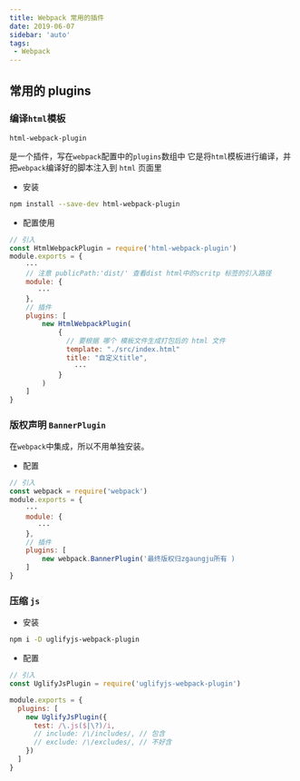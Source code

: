 ```yaml
---
title: Webpack 常用的插件
date: 2019-06-07
sidebar: 'auto'
tags:
 - Webpack
---
```


## 常用的 plugins

### 编译`html`模板

`html-webpack-plugin`

是一个插件，写在`webpack`配置中的`plugins`数组中
它是将`html`模板进行编译，并把`webpack`编译好的脚本注入到 `html` 页面里

- 安装

```bash
npm install --save-dev html-webpack-plugin
```

- 配置使用

```js
// 引入
const HtmlWebpackPlugin = require('html-webpack-plugin')
module.exports = {
    ···
    // 注意 publicPath:'dist/' 查看dist html中的scritp 标签的引入路径
    module: {
       ···
    },
    // 插件
    plugins: [
        new HtmlWebpackPlugin(
            {
              // 要根据 哪个 模板文件生成打包后的 html 文件
              template: "./src/index.html"
              title: "自定义title",
                ···
            }
        )
    ]
}
```

### 版权声明 `BannerPlugin`

在`webpack`中集成，所以不用单独安装。

- 配置

```js
// 引入
const webpack = require('webpack')
module.exports = {
    ···
    module: {
       ···
    },
    // 插件
    plugins: [
        new webpack.BannerPlugin('最终版权归zgaungju所有 )
    ]
}
```

### 压缩 `js`

- 安装

```bash
npm i -D uglifyjs-webpack-plugin
```

- 配置

```js
// 引入
const UglifyJsPlugin = require('uglifyjs-webpack-plugin')

module.exports = {
  plugins: [
    new UglifyJsPlugin({
      test: /\.js($|\?)/i,
      // include: /\/includes/, // 包含
      // exclude: /\/excludes/, // 不好含
    })
  ]
}
```
